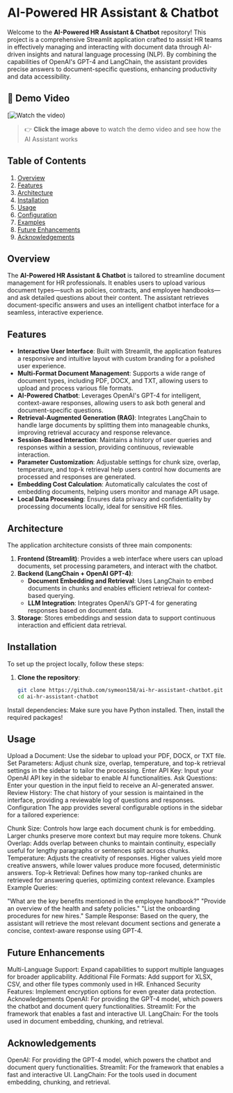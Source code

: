 # AI-Powered HR Assistant & Chatbot

Welcome to the **AI-Powered HR Assistant & Chatbot** repository! This project is a comprehensive Streamlit application crafted to assist HR teams in effectively managing and interacting with document data through AI-driven insights and natural language processing (NLP). By combining the capabilities of OpenAI's GPT-4 and LangChain, the assistant provides precise answers to document-specific questions, enhancing productivity and data accessibility.

## 🎥 Demo Video
[![Watch the video](https://1drv.ms/v/c/A9927BE78AA24F21/EYGrivVWTNBCiM-ZpqDzbBIBMs-DgxsIXlGbu-qHDHEWsw?e=L73ZZy))
> 👉 **Click the image above** to watch the demo video and see how the AI Assistant works

## Table of Contents

1. [Overview](#overview)
2. [Features](#features)
3. [Architecture](#architecture)
4. [Installation](#installation)
5. [Usage](#usage)
6. [Configuration](#configuration)
7. [Examples](#examples)
8. [Future Enhancements](#future-enhancements)
9. [Acknowledgements](#acknowledgements)

## Overview

The **AI-Powered HR Assistant & Chatbot** is tailored to streamline document management for HR professionals. It enables users to upload various document types—such as policies, contracts, and employee handbooks—and ask detailed questions about their content. The assistant retrieves document-specific answers and uses an intelligent chatbot interface for a seamless, interactive experience.

## Features

- **Interactive User Interface**: Built with Streamlit, the application features a responsive and intuitive layout with custom branding for a polished user experience.
- **Multi-Format Document Management**: Supports a wide range of document types, including PDF, DOCX, and TXT, allowing users to upload and process various file formats.
- **AI-Powered Chatbot**: Leverages OpenAI's GPT-4 for intelligent, context-aware responses, allowing users to ask both general and document-specific questions.
- **Retrieval-Augmented Generation (RAG)**: Integrates LangChain to handle large documents by splitting them into manageable chunks, improving retrieval accuracy and response relevance.
- **Session-Based Interaction**: Maintains a history of user queries and responses within a session, providing continuous, reviewable interaction.
- **Parameter Customization**: Adjustable settings for chunk size, overlap, temperature, and top-k retrieval help users control how documents are processed and responses are generated.
- **Embedding Cost Calculation**: Automatically calculates the cost of embedding documents, helping users monitor and manage API usage.
- **Local Data Processing**: Ensures data privacy and confidentiality by processing documents locally, ideal for sensitive HR files.

## Architecture

The application architecture consists of three main components:

1. **Frontend (Streamlit)**: Provides a web interface where users can upload documents, set processing parameters, and interact with the chatbot.
2. **Backend (LangChain + OpenAI GPT-4)**:
   - **Document Embedding and Retrieval**: Uses LangChain to embed documents in chunks and enables efficient retrieval for context-based querying.
   - **LLM Integration**: Integrates OpenAI’s GPT-4 for generating responses based on document data.
3. **Storage**: Stores embeddings and session data to support continuous interaction and efficient data retrieval.

## Installation

To set up the project locally, follow these steps:

1. **Clone the repository**:
   ```bash
   git clone https://github.com/symeon158/ai-hr-assistant-chatbot.git
   cd ai-hr-assistant-chatbot

Install dependencies: Make sure you have Python installed. Then, install the required packages!

## Usage
Upload a Document: Use the sidebar to upload your PDF, DOCX, or TXT file.
Set Parameters: Adjust chunk size, overlap, temperature, and top-k retrieval settings in the sidebar to tailor the processing.
Enter API Key: Input your OpenAI API key in the sidebar to enable AI functionalities.
Ask Questions: Enter your question in the input field to receive an AI-generated answer.
Review History: The chat history of your session is maintained in the interface, providing a reviewable log of questions and responses.
Configuration
The app provides several configurable options in the sidebar for a tailored experience:

Chunk Size: Controls how large each document chunk is for embedding. Larger chunks preserve more context but may require more tokens.
Chunk Overlap: Adds overlap between chunks to maintain continuity, especially useful for lengthy paragraphs or sentences split across chunks.
Temperature: Adjusts the creativity of responses. Higher values yield more creative answers, while lower values produce more focused, deterministic answers.
Top-k Retrieval: Defines how many top-ranked chunks are retrieved for answering queries, optimizing context relevance.
Examples
Example Queries:

"What are the key benefits mentioned in the employee handbook?"
"Provide an overview of the health and safety policies."
"List the onboarding procedures for new hires."
Sample Response: Based on the query, the assistant will retrieve the most relevant document sections and generate a concise, context-aware response using GPT-4.

## Future Enhancements
Multi-Language Support: Expand capabilities to support multiple languages for broader applicability.
Additional File Formats: Add support for XLSX, CSV, and other file types commonly used in HR.
Enhanced Security Features: Implement encryption options for even greater data protection.
Acknowledgements
OpenAI: For providing the GPT-4 model, which powers the chatbot and document query functionalities.
Streamlit: For the framework that enables a fast and interactive UI.
LangChain: For the tools used in document embedding, chunking, and retrieval.

## Acknowledgements
OpenAI: For providing the GPT-4 model, which powers the chatbot and document query functionalities.
Streamlit: For the framework that enables a fast and interactive UI.
LangChain: For the tools used in document embedding, chunking, and retrieval.
